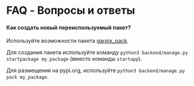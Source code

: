 # FAQ - Вопросы и ответы

#### Как создать новый переиспользуемый пакет?

Используйте возможности пакета [garpix_pack](https://github.com/garpixcms/garpix_pack).

Для создания пакета используйте команду `python3 backend/manage.py startpackage my_package` (вместо команды `startapp`).

Для размещения на pypi.org, используйте `python3 backend/manage.py pack my_package`.
